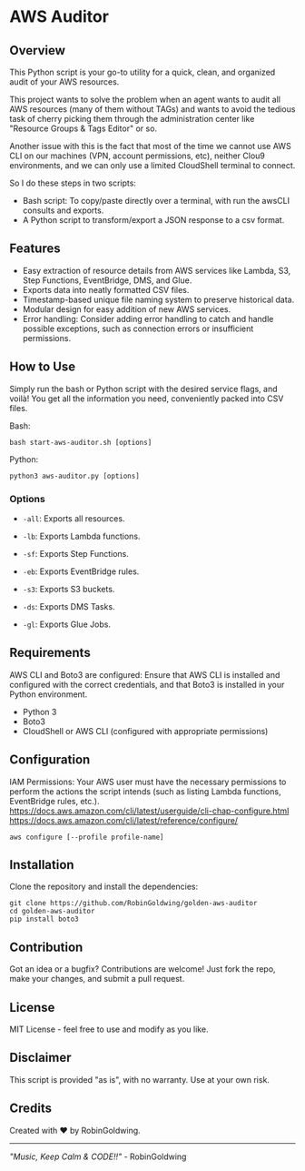 # AWS Auditor

## Overview
This Python script is your go-to utility for a quick, clean, and organized audit of your AWS resources.

This project wants to solve the problem when an agent wants to audit all AWS resources (many of them without TAGs) and wants to avoid the tedious task of cherry picking them through the administration center like "Resource Groups & Tags Editor" or so.

Another issue with this is the fact that most of the time we cannot use AWS CLI on our machines (VPN, account permissions, etc), neither Clou9 environments, and we can only use a limited CloudShell terminal to connect.

So I do these steps in two scripts:
- Bash script: To copy/paste directly over a terminal, with run the awsCLI consults and exports.
- A Python script to transform/export a JSON response to a csv format.

## Features
- Easy extraction of resource details from AWS services like Lambda, S3, Step Functions, EventBridge, DMS, and Glue.
- Exports data into neatly formatted CSV files.
- Timestamp-based unique file naming system to preserve historical data.
- Modular design for easy addition of new AWS services.
- Error handling: Consider adding error handling to catch and handle possible exceptions, such as connection errors or insufficient permissions.

## How to Use
Simply run the bash or Python script with the desired service flags, and voilà! You get all the information you need, conveniently packed into CSV files.

Bash:
```
bash start-aws-auditor.sh [options]
```

Python:
```
python3 aws-auditor.py [options]
```

### Options
- `-all`: Exports all resources.

- `-lb`: Exports Lambda functions.
- `-sf`: Exports Step Functions.
- `-eb`: Exports EventBridge rules.
- `-s3`: Exports S3 buckets.
- `-ds`: Exports DMS Tasks.
- `-gl`: Exports Glue Jobs.

## Requirements
AWS CLI and Boto3 are configured: Ensure that AWS CLI is installed and configured with the correct credentials, and that Boto3 is installed in your Python environment.
- Python 3
- Boto3
- CloudShell or AWS CLI (configured with appropriate permissions)

## Configuration
IAM Permissions: Your AWS user must have the necessary permissions to perform the actions the script intends (such as listing Lambda functions, EventBridge rules, etc.).
https://docs.aws.amazon.com/cli/latest/userguide/cli-chap-configure.html
https://docs.aws.amazon.com/cli/latest/reference/configure/

```
aws configure [--profile profile-name]
```

## Installation
Clone the repository and install the dependencies:

```
git clone https://github.com/RobinGoldwing/golden-aws-auditor
cd golden-aws-auditor
pip install boto3
```

## Contribution
Got an idea or a bugfix? Contributions are welcome! Just fork the repo, make your changes, and submit a pull request.

## License
MIT License - feel free to use and modify as you like.

## Disclaimer
This script is provided "as is", with no warranty. Use at your own risk.

## Credits
Created with :heart: by RobinGoldwing.

---

*"Music, Keep Calm & CODE!!"* - RobinGoldwing